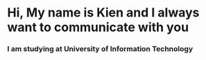 <h1> Hi, My name is Kien and I always want to communicate with you</h1>
<h3> I am studying at University of Information Technology </h3>
